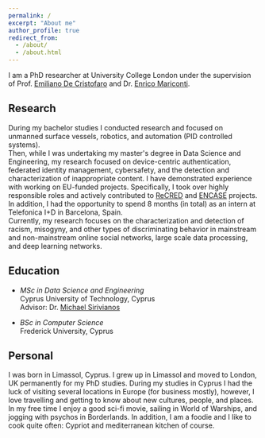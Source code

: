 ```yaml
---
permalink: /
excerpt: "About me"
author_profile: true
redirect_from: 
  - /about/
  - /about.html
---
```


I am a PhD researcher at University College London under the supervision of Prof. [Emiliano De Cristofaro](http://emilianodc.com/) and Dr. [Enrico Mariconti](http://www0.cs.ucl.ac.uk/staff/E.Mariconti/).

Research
------
During my bachelor studies I conducted research and focused on unmanned surface vessels, robotics, and automation (PID controlled systems).  
Then, while I was undertaking my master's degree in Data Science and Engineering, my research focused on device-centric authentication, federated identity management, cybersafety, and the detection and characterization of inappropriate content. 
I have demonstrated experience with working on EU-funded projects. 
Specifically, I took over highly responsible roles and actively contributed to [ReCRED](https://www.recred.eu/) and [ENCASE](https://encase.socialcomputing.eu/) projects. 
In addition, I had the opportunity to spend 8 months (in total) as an intern at Telefonica I+D in Barcelona, Spain.  
Currently, my research focuses on the characterization and detection of racism, misogyny, and other types of discriminating behavior in mainstream and non-mainstream online social networks, large scale data processing, and deep learning networks.  



Education
------
- *MSc in Data Science and Engineering*  
Cyprus University of Technology, Cyprus  
Advisor: Dr. [Michael Sirivianos](https://netsysci.cut.ac.cy/michael.sirivianos/) 

- *BSc in Computer Science*  
Frederick University, Cyprus


Personal
------

I was born in Limassol, Cyprus.
I grew up in Limassol and moved to London, UK permanently for my PhD studies.
During my studies in Cyprus I had the luck of visiting several locations in Europe (for business mostly), however, 
I love travelling and getting to know about new cultures, people, and places.  
In my free time I enjoy a good sci-fi movie, sailing in World of Warships, and jogging with psychos in Borderlands.
In addition, I am a foodie and I like to cook quite often: Cypriot and mediterranean kitchen of course. 